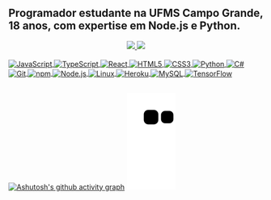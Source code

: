 ## Programador estudante na UFMS Campo Grande, 18 anos, com expertise em Node.js e Python.
<div align="center">
  <a href="https://github.com/Zackkz">
  <img height="180em" src="https://github-readme-stats.vercel.app/api?username=zackkz&show_icons=true&theme=dracula&include_all_commits=true&count_private=true"/>
  <img height="180em" src="https://github-readme-stats.vercel.app/api/top-langs/?username=zackkz&layout=compact&langs_count=7&theme=dracula"/>
</div>
<div style="display: inline_block"><br>
  <img align="center" alt="JavaScript" height="30" src="https://img.shields.io/badge/-JavaScript-0D1117?style=for-the-badge&logo=javascript&labelColor=0D1117">
  <img align="center" alt="TypeScript" height="30" src="https://img.shields.io/badge/-TypeScript-0D1117?style=for-the-badge&logo=typescript&labelColor=0D1117">
  <img align="center" alt="React" height="30" src="https://img.shields.io/badge/-React-0D1117?style=for-the-badge&logo=react&labelColor=0D1117">
  <img align="center" alt="HTML5" height="30" src="https://img.shields.io/badge/-HTML5-0D1117?style=for-the-badge&logo=html5&labelColor=0D1117">
  <img align="center" alt="CSS3" height="30" src="https://img.shields.io/badge/-CSS3-0D1117?style=for-the-badge&logo=css3&labelColor=0D1117">
  <img align="center" alt="Python" height="30" src="https://img.shields.io/badge/-Python-0D1117?style=for-the-badge&logo=python&labelColor=0D1117">
  <img align="center" alt="C#" height="30" src="https://img.shields.io/badge/-C%23-0D1117?style=for-the-badge&logo=c-sharp&labelColor=0D1117">
  <img align="center" alt="Git" height="30" src="https://img.shields.io/badge/-Git-0D1117?style=for-the-badge&logo=git&labelColor=0D1117">
  <img align="center" alt="npm" height="30" src="https://img.shields.io/badge/-npm-0D1117?style=for-the-badge&logo=npm&labelColor=0D1117">
  <img align="center" alt="Node.js" height="30" src="https://img.shields.io/badge/-Node.js-0D1117?style=for-the-badge&logo=node.js&labelColor=0D1117">
  <img align="center" alt="Linux" height="30" src="https://img.shields.io/badge/-Linux-0D1117?style=for-the-badge&logo=linux&labelColor=0D1117">
  <img align="center" alt="Heroku" height="30" src="https://img.shields.io/badge/-Heroku-0D1117?style=for-the-badge&logo=heroku&labelColor=0D1117">
  <img align="center" alt="MySQL" height="30" src="https://img.shields.io/badge/-MySQL-0D1117?style=for-the-badge&logo=mysql&labelColor=0D1117">
  <img align="center" alt="TensorFlow" height="30" src="https://img.shields.io/badge/-TensorFlow-0D1117?style=for-the-badge&logo=tensorflow&labelColor=0D1117">
</div>
  
  ##
  [![Ashutosh's github activity graph](https://github-readme-activity-graph.vercel.app/graph?username=zackkz&bg_color=abbad8&color=050505&line=05ffe2&point=403d3d&area=true&hide_border=true)](https://github.com/ashutosh00710/github-readme-activity-graph)
  ![Snake animation](https://github.com/rafaballerini/rafaballerini/blob/output/github-contribution-grid-snake.svg)
 
</div>
